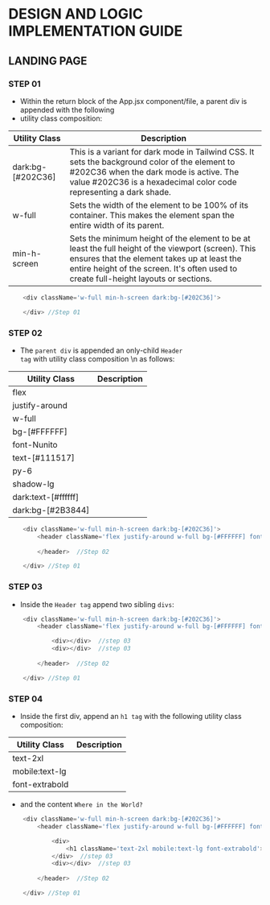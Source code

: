 # DESIGN AND LOGIC IMPLEMENTATION GUIDE

## LANDING PAGE

### STEP 01
- Within the return block of the App.jsx component/file, a parent div is appended with the following
- utility class composition:


| Utility Class | Description |
|---------------|-------------|
|dark:bg-[#202C36]| This is a variant for dark mode in Tailwind CSS. It sets the background color of the element to #202C36 when the dark mode is active. The value #202C36 is a hexadecimal color code representing a dark shade.           |
|w-full          |Sets the width of the element to be 100% of its container. This makes the element span the entire width of its parent.              |
|min-h-screen         |Sets the minimum height of the element to be at least the full height of the viewport (screen). This ensures that the element takes up at least the entire height of the screen. It's often used to create full-height layouts or sections.              |

```js
    <div className='w-full min-h-screen dark:bg-[#202C36]'>

    </div> //Step 01
```

### STEP 02

- The <code>parent div</code> is appended an only-child <code>Header tag</code> with utility class composition \n 
as follows:


| Utility Class | Description |
|---------------|-------------|
|flex            |              |
|justify-around          |              |
|w-full          |              |
|bg-[#FFFFFF]          |              |
|font-Nunito          |              |
| text-[#111517]         |              |
| py-6         |              |
|     shadow-lg     |              |
|    dark:text-[#ffffff]      |              |
|  dark:bg-[#2B3844]        |              |

```js
    <div className='w-full min-h-screen dark:bg-[#202C36]'>
        <header className='flex justify-around w-full bg-[#FFFFFF] font-Nunito text-[#111517] py-6 shadow-lg dark:bg-[#2B3844] dark:text-[#FFFFFF]'>
        
        </header>  //Step 02

    </div> //Step 01
```

### STEP 03
- Inside the <code>Header tag</code> append two sibling <code>divs</code>:

```js
    <div className='w-full min-h-screen dark:bg-[#202C36]'>
        <header className='flex justify-around w-full bg-[#FFFFFF] font-Nunito text-[#111517] py-6 shadow-lg dark:bg-[#2B3844] dark:text-[#FFFFFF]'>

            <div></div>  //step 03
            <div></div>  //step 03
        
        </header>  //Step 02

    </div> //Step 01
```

### STEP 04
- Inside the first div, append an <code>h1 tag</code> with the following utility class composition:

| Utility Class | Description |
|---------------|-------------|
|text-2xl          |              |
|mobile:text-lg          |              |
|font-extrabold         |              |

- and the content <code>Where in the World?</code>

```js
    <div className='w-full min-h-screen dark:bg-[#202C36]'>
        <header className='flex justify-around w-full bg-[#FFFFFF] font-Nunito text-[#111517] py-6 shadow-lg dark:bg-[#2B3844] dark:text-[#FFFFFF]'>

            <div>
                <h1 className='text-2xl mobile:text-lg font-extrabold'></h1> //step 04
            </div>  //step 03
            <div></div>  //step 03
        
        </header>  //Step 02

    </div> //Step 01
```
